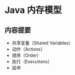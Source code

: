 # Java 内存模型

## 内容提要

* 共享变量（Shared Variables）
* 动作（Actions）
* 顺序（Order）
* 执行（Executions）
* 延申










